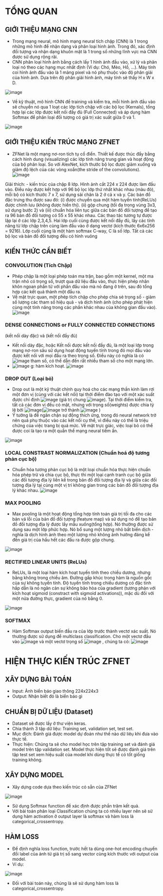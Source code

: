 # **TỔNG QUAN**
## GIỚI THIỆU MẠNG CNN
  - Trong mạng neural, mô hình mạng neural tích chập (CNN) là 1 trong những mô hình để nhận dạng và phân loại hình ảnh. Trong đó, xác định đối tượng và nhận dạng khuôn mặt là 1 trong số những lĩnh vực mà CNN được sử dụng rộng rãi.
  - CNN phân loại hình ảnh bằng cách lấy 1 hình ảnh đầu vào, xử lý và phân loại nó theo các hạng mục nhất định (Ví dụ: Chó, Mèo, Hổ, ...). Máy tính coi hình ảnh đầu vào là 1 mảng pixel và nó phụ thuộc vào độ phân giải của hình ảnh. Dựa trên độ phân giải hình ảnh, máy tính sẽ thấy H x W x D.

![image](https://user-images.githubusercontent.com/80802875/116171809-b1050900-a733-11eb-9276-22a064b6f833.png)
  - Về kỹ thuật, mô hình CNN để training và kiểm tra, mỗi hình ảnh đầu vào sẽ chuyển nó qua 1 loạt các lớp tích chập với các bộ lọc (Kernals), tổng hợp lại các lớp được kết nối đầy đủ (Full Connected) và áp dụng hàm Softmax để phân loại đối tượng có giá trị xác suất giữa 0 và 1.

![image](https://user-images.githubusercontent.com/80802875/116171908-e90c4c00-a733-11eb-8e83-c518afe7ddc4.png)

## GIỚI THIỆU KIẾN TRÚC MẠNG ZFNET
  - ZFNet là một mạng nơ-ron tích tụ cổ điển. Thiết kế được thúc đẩy bằng cách hình dung (visualizing) các lớp tính năng trung gian và hoạt động của bộ phân loại. So với AlexNet, kích thước bộ lọc được giảm xuống và giảm độ lệch của các vòng xoắn(the stride of the convolutions).
![image](https://user-images.githubusercontent.com/80802875/115350581-7b19cf00-a1df-11eb-96b6-934ea7df2c8c.png)

 Giải thích: - kiến trúc của chập 8 lớp. Hình ảnh cắt 224 x 224 được làm đầu vào. Điều này được kết hợp với 96 bộ lọc lớp thứ nhất khác nhau (màu đỏ), mỗi bộ có kích thước 7 x 7, sử dụng sải chân là 2 ở cả x và y. Các bản đồ đặc trưng thu được sau đó: (i) được chuyển qua một hàm tuyến tính(ReLUs) được chỉnh lưu (không được hiển thị). (ii) gộp chung (tối đa trong vùng 3x3, sử dụng bước 2) và (iii) chuẩn hóa liên tục giữa các bản đồ đối tượng để tạo ra 96 bản đồ đối tượng có 55 x 55 khác nhau. Các thao tác tương tự được lặp lại ở các lớp 2,3,4,5. Hai lớp cuối cùng được kết nối đầy đủ, lấy các tính năng từ lớp chập trên cùng làm đầu vào ở dạng vectơ (kích thước 6x6x256 = 9216). Lớp cuối cùng là một hàm softmax C-way, C là số lớp. Tất cả các bộ lọc và bản đồ đối tượng đều có hình vuông
## KIẾN THỨC CẦN BIẾT
### CONVOLUTION (Tích Chập)
  - Phép chập là một loại phép toán ma trận, bao gồm một kernel, một ma trận nhỏ có trọng số, trượt qua dữ liệu đầu vào, thực hiện phép nhân khôn ngoan phần tử với phần đầu vào mà nó đang ở trên, sau đó tổng hợp các kết quả thành một đầu ra.
  - Về mặt trực quan, một phép tích chập cho phép chia sẻ trọng số - giảm số lượng các tham số hiệu quả - và dịch hình ảnh (cho phép phát hiện cùng một tính năng trong các phần khác nhau của không gian đầu vào).
![image](https://user-images.githubusercontent.com/80802875/115276017-baf39e80-a16c-11eb-8c6e-3ea8792c6595.png)

### DENSE CONNECTIONS or FULLY CONNECTED CONNECTIONS
   (kết nối dày đặc) và (kết nối đầy đủ)
   - Kết nối dày đặc, hoặc Kết nối được kết nối đầy đủ, là một loại lớp trong mạng nơ-ron sâu sử dụng hoạt động tuyến tính trong đó mọi đầu vào được kết nối với mọi đầu ra theo trọng số. Điều này có nghĩa là có ![image](https://user-images.githubusercontent.com/80802875/115280503-3441c000-a172-11eb-8427-6bb88e343a2b.png) tham số, có thể dẫn đến rất nhiều tham số cho một mạng lớn.
   - ![image](https://user-images.githubusercontent.com/80802875/115280654-5b988d00-a172-11eb-8a53-3d906b5b79b7.png)
   g: hàm kích hoạt.
![image](https://user-images.githubusercontent.com/80802875/115280815-8be02b80-a172-11eb-8f20-51f146c5eb34.png)

### DROP OUT (Loại bỏ)
   - Drop out là một kỹ thuật chính quy hoá cho các mạng thần kinh làm rơi một đơn vị (cùng với các kết nối) tại thời điểm đào tạo với một xác suất được chỉ định ![image](https://user-images.githubusercontent.com/80802875/115281219-f5603a00-a172-11eb-8cbf-cda6dc8c0b15.png) (giá trị chung ![image](https://user-images.githubusercontent.com/80802875/115281348-19bc1680-a173-11eb-8e61-240ae5760f6a.png)). Tại thời điểm kiểm tra, tất cả các đơn vị đều có mặt, nhưng với trọng số(weights) được chia tỷ lệ bởi ![image](https://user-images.githubusercontent.com/80802875/115281519-4bcd7880-a173-11eb-855f-7f9562d6d632.png)(![image](https://user-images.githubusercontent.com/80802875/115281586-6142a280-a173-11eb-828b-df8384835143.png) trở thành ![image](https://user-images.githubusercontent.com/80802875/115281650-6ef82800-a173-11eb-9689-77313194e537.png) )
   - Ý tưởng là để ngăn chặn sự đồng thích ứng, trong đó neural network trở nên quá phụ thuộc vào các kết nối cụ thể, vì điều này có thể là triệu chứng của việc trang bị quá mức. Về mặt trực giác, việc loại bỏ có thể được coi là tạo ra một quần thể mạng neural tiềm ẩn.

![image](https://user-images.githubusercontent.com/80802875/115282047-eaf27000-a173-11eb-9beb-0f163080102e.png)

### LOCAL CONSTRAST NORMALIZATION (Chuẩn hoá độ tương phản cục bộ)
   - Chuẩn hóa tương phản cục bộ là một loại chuẩn hóa thực hiện chuẩn hóa phép trừ và chia cục bộ, thực thi một loại cạnh tranh cục bộ giữa các đối tượng địa lý liền kề trong bản đồ đối tượng địa lý và giữa các đối tượng địa lý tại cùng một vị trí không gian trong các bản đồ đối tượng địa lý khác nhau.
![image](https://user-images.githubusercontent.com/80802875/115282550-884da400-a174-11eb-83f4-457e704c422f.png)

### MAX POOLING
   - Max pooling là một hoạt động tổng hợp tính toán giá trị tối đa cho các bản vá lỗi của bản đồ đối tượng (feature map) và sử dụng nó để tạo bản đồ đối tượng địa lý được lấy mẫu xuống(tổng hợp). Nó thường được sử dụng sau một lớp phức hợp. Nó bổ sung một lượng nhỏ bất biến dịch - nghĩa là dịch hình ảnh theo một lượng nhỏ không ảnh hưởng đáng kể đến giá trị của hầu hết các đầu ra được gộp chung.

![image](https://user-images.githubusercontent.com/80802875/115283418-86d0ab80-a175-11eb-8c01-a29ecd80d16b.png)

### RECTIFIED LINEAR UNITS (ReLUs)
   - ReLUs, là một loại hàm kích hoạt tuyến tính theo chiều dương, nhưng bằng không trong chiều âm. Đường gấp khúc trong hàm là nguồn gốc của sự không tuyến tính. Độ tuyến tính trong chiều dương có đặc tính hấp dẫn là nó ngăn cản sự không bão hòa của gradient (tương phản với kích hoạt sigmoid (constract with sigmoid activations)), mặc dù đối với một nửa đường thực, gradient của nó bằng 0.

![image](https://user-images.githubusercontent.com/80802875/115283683-e4fd8e80-a175-11eb-81f9-c75582135ae7.png)

### SOFTMAX 
   -  Hàm Softmax output biến đầu ra của lớp trước thành vectơ xác suất. Nó thường được sử dụng để multiclass classification. Cho một vectơ đầu vào ![image](https://user-images.githubusercontent.com/80802875/115283982-4cb3d980-a176-11eb-9d64-2e25e264e1a3.png)
 và một vectơ trọng số ![image](https://user-images.githubusercontent.com/80802875/115284011-54737e00-a176-11eb-882f-c4f90bd9bb35.png)
, chúng ta có:
![image](https://user-images.githubusercontent.com/80802875/115284046-5dfce600-a176-11eb-9030-2d74584b6a39.png)

# **HIỆN THỰC KIẾN TRÚC ZFNET**
## XÂY DỰNG BÀI TOÁN
  - Input: Ảnh biển báo giao thông 224x224x3
  - Output: Nhận biết đó là biển báo gì
## CHUẨN BỊ DỮ LIỆU (Dataset)
  - Dataset sẽ được lấy ở thư viện keras.
  - Chia thành 3 tập dữ liệu: Training set, validation set, test set.
  - Mục đích: Đánh giá được model dự đoán như thế nào dữ liêụ khi đưa vào thực tế.
  - Thực hiện: Chúng ta sẽ cho model học trên tập training set và đánh giá model trên tập validation set. Model thực hiện tốt sẽ được đánh giá trên tập test set xem hiệu suất của model khi dùng thực tế có tốt giống training không.
## XÂY DỰNG MODEL
  - Xây dựng code dựa theo kiến trúc có sẵn của ZFNet

![image](https://user-images.githubusercontent.com/80802875/115350581-7b19cf00-a1df-11eb-96b6-934ea7df2c8c.png)
  - Sử dụng Softmax function để xác định được phần trăm kết quả.
  - Với bài toán phân loại Classification chúng ta có nhiều layer nên sẽ sử dụng hàm activation ở output layer là softmax và hàm loss là categorical_crossentropy.
## HÀM LOSS
  - Để định nghĩa loss function, trước hết ta dùng one-hot encoding chuyển đổi label của ảnh từ giá trị
số sang vector cùng kích thước với output của model. 
  - Ví dụ:

![image](https://user-images.githubusercontent.com/80802875/116173974-b95f4300-a737-11eb-86ee-8734534f880f.png)
  - Đối với bài toán này, chúng là sẽ sử dụng hàm loss là categorical_crossentropy.
